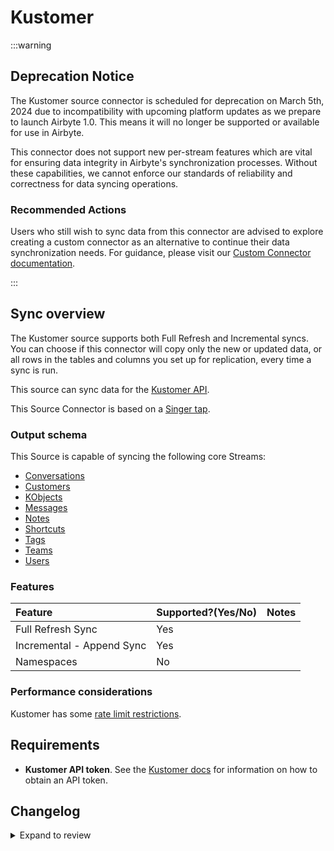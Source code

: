 # Kustomer

:::warning

## Deprecation Notice

The Kustomer source connector is scheduled for deprecation on March 5th, 2024 due to incompatibility with upcoming platform updates as we prepare to launch Airbyte 1.0. This means it will no longer be supported or available for use in Airbyte.

This connector does not support new per-stream features which are vital for ensuring data integrity in Airbyte's synchronization processes. Without these capabilities, we cannot enforce our standards of reliability and correctness for data syncing operations.

### Recommended Actions

Users who still wish to sync data from this connector are advised to explore creating a custom connector as an alternative to continue their data synchronization needs. For guidance, please visit our [Custom Connector documentation](https://docs.airbyte.com/connector-development/).

:::

## Sync overview

The Kustomer source supports both Full Refresh and Incremental syncs. You can choose if this connector will copy only the new or updated data, or all rows in the tables and columns you set up for replication, every time a sync is run.

This source can sync data for the [Kustomer API](https://developer.kustomer.com/kustomer-api-docs).

This Source Connector is based on a [Singer tap](https://github.com/singer-io/tap-kustomer).

### Output schema

This Source is capable of syncing the following core Streams:

- [Conversations](https://developer.kustomer.com/kustomer-api-docs/reference/conversations)
- [Customers](https://developer.kustomer.com/kustomer-api-docs/reference/customers)
- [KObjects](https://developer.kustomer.com/kustomer-api-docs/reference/kobjects-custom-objects)
- [Messages](https://developer.kustomer.com/kustomer-api-docs/reference/messages)
- [Notes](https://developer.kustomer.com/kustomer-api-docs/reference/notes)
- [Shortcuts](https://developer.kustomer.com/kustomer-api-docs/reference/shortcuts)
- [Tags](https://developer.kustomer.com/kustomer-api-docs/reference/tags-knowledge-base)
- [Teams](https://developer.kustomer.com/kustomer-api-docs/reference/teams)
- [Users](https://developer.kustomer.com/kustomer-api-docs/reference/users)

### Features

| Feature                   | Supported?\(Yes/No\) | Notes |
| :------------------------ | :------------------- | :---- |
| Full Refresh Sync         | Yes                  |       |
| Incremental - Append Sync | Yes                  |       |
| Namespaces                | No                   |       |

### Performance considerations

Kustomer has some [rate limit restrictions](https://developer.kustomer.com/kustomer-api-docs/reference/rate-limiting).

## Requirements

- **Kustomer API token**. See the [Kustomer docs](https://help.kustomer.com/api-keys-SJs5YTIWX) for information on how to obtain an API token.

## Changelog
<details>
  <summary>Expand to review</summary>

| Version | Date       | Pull Request                                           | Subject                                                                           |
| :------ | :--------- | :----------------------------------------------------- | :-------------------------------------------------------------------------------- |
| 0.1.2   | 2021-12-25 | [8578](https://github.com/airbytehq/airbyte/pull/8578) | Update fields in source-connectors specifications                                 |
| 0.1.1   | 2021-12-22 | [8738](https://github.com/airbytehq/airbyte/pull/8738) | Deleted `user-agent`, `date_window_size`, `page_size_limit` from `spec.json` file |
| 0.1.0   | 2021-07-22 | [4550](https://github.com/airbytehq/airbyte/pull/4550) | Add Kustomer Source Connector                                                     |

</details>